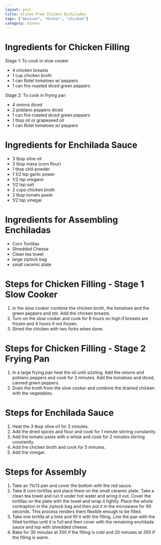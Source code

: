 ```yaml
---
layout: post
title: Gluten Free Chicken Enchiladas
tags: ["mexican", "dinner", "chicken"]
category: dinner
---
```



# Ingredients for Chicken Filling

Stage 1: To cook in slow cooker

* 4 chicken breasts 
* 1 cup chicken broth
* 1 can Rotel tomatoes w/ peppers
* 1 can fire roasted diced green peppers

Stage 2: To cook in frying pan

* 4 onions diced
* 2 poblano peppers diced
* 1 can fire roasted diced green peppers
* 1 tbsp oil or grapeseed oil
* 1 can Rotel tomatoes w/ peppers

# Ingredients for Enchilada Sauce

* 3 tbsp olive oil
* 3 tbsp masa (corn flour)
* 1 tbsp chili powder
* 1 1/2 tsp garlic power
* 1/2 tsp oregano
* 1/2 tsp salt
* 2 cups chicken broth
* 2 tbsp tomato paste
* 1/2 tsp vinegar


# Ingredients for Assembling Enchiladas

* Corn Tortillas
* Shredded Cheese
* Clean tea towel
* large ziplock bag
* small ceramic plate

# Steps for Chicken Filling - Stage 1 Slow Cooker

1.  In the slow cooker combine the chicken broth, the tomatoes and the green peppers and stir.  Add the chicken breasts.
2.  Turn on the slow cooker and cook for 6 hours on high if breasts are frozen and 4 hours if not frozen.
3.  Shred the chicken with two forks when done.

# Steps for Chicken Filling - Stage 2 Frying Pan

1.  In a large frying pan heat the oil until sizzling.  Add the onions and poblano peppers and cook for 3 minutes.  Add the tomatoes and diced, canned green peppers.
2.  Drain the broth from the slow cooker and combine the drained chicken with the vegetables.

# Steps for Enchilada Sauce 

1.  Heat the 3 tbsp olive oil for 2 minutes.
2.  Add the dried spices and flour and cook for 1 minute stirring constantly.
3.  Add the tomato paste with a whisk and cook for 2 minutes stirring constantly.
4.  Add the chicken broth and cook for 5 minutes.
5.  Add the vinegar.

# Steps for Assembly

1.  Take an 11x13 pan and cover the bottom with the red sauce.
2.  Take 8 corn tortillas and place them on the small ceramic plate.  Take a clean tea towel and run it under hot water and wring it out.  Cover the tortillas on the plate with the towel and wrap it tightly.  Place the whole contraption in the ziplock bag and then put it in the microwave for 90 seconds.  This process renders them flexible enough to be filled.
3.  Take one tortilla at a time and fill it with the filling.  Line the pan with the filled tortillas until it is full and then cover with the remaining enchilada sauce and top with shredded cheese.
4.  Bake for 30 minutes at 350 if the filling is cold and 20 minutes at 350 if the filling is warm.  